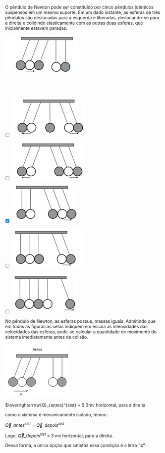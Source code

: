 

O pêndulo de Newton pode ser constituído por cinco pêndulos idênticos suspensos em um mesmo suporte. Em um dado instante, as esferas de três pêndulos são deslocadas para a esquerda e liberadas, deslocando-se para a direita e colidindo elasticamente com as outras duas esferas, que inicialmente estavam paradas.

![](1c71862b-b2f6-f8fd-3e0a-b738c25cf11d.png)

 

 



- [ ] ![](b3c787be-2647-396a-68f3-8c5ce4d8d964.png)
- [ ] ![](2a3aece9-cf55-d0c6-858b-b6e468584f78.png)
- [x] ![](ab9138ee-40c5-3c1d-7177-7e89d910b0f2.png)
- [ ] ![](c19cb386-dd1b-8fb4-890b-7d7f9a3ca6ed.png)
- [ ] ![](cdc7d69f-7e53-6314-d6ff-4ff6530a15ea.png)


No pêndulo de Newton, as esferas possue, massas iguais. Admitindo que em todas as figuras as setas indiquem em escala as intensidades das velocidades das esferas, pode-se calcular a quantidade de movimento do sistema imediatamente antes da colisão.

![](186fb640-c349-4179-4db3-2b4638a2ae26.png)

$\overrightarrow{Q}\_{antes}^{sist} = $ 3mv horizontal, para a direita

como o sistema é mecanicamente isolado, temos :

$\overrightarrow{Q}\_{antes}^{sist} = \overrightarrow{Q}\_{depois}^{sist}$

Logo, $\overrightarrow{Q}\_{depois}^{sist}$ = 3 mv horizontal, para a direita.

Dessa forma, a única opção que satisfaz essa condição é a letra **"c"**.

 

 

        